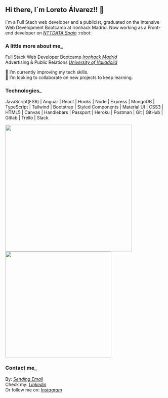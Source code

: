 ## Hi there, I´m Loreto Álvarez!! 👋 
<p>I´m a Full Stach web developer and a publicist, graduated on the Intensive Web Development Bootcamp at Ironhack Madrid. Now working as a Front-end developer on <i><a href="https://es.nttdata.com/" {:target="_blank" rel="noopener"}>NTTDATA Spain</a></i> :robot: </p>

### A little more about me_
Full Stack Web Developer Bootcamp <i><a href="https://www.ironhack.com/es" target="_blank">Ironhack Madrid</a></i> </br>
Advertising & Public Relations <i><a href="https://www.uva.es/export/sites/uva/" target="_blank">University of Valladolid</a></i> <br />

:muscle: I’m currently improving my tech skills. </br>
👯 I’m looking to collaborate on new projects to keep learning. </br>


### Technologies_

JavaScript(ES6) | Anguar | React | Hooks | Node | Express | MongoDB | TypeScript | Tailwind | Bootstrap | Styled Components | Material UI |  CSS3 | HTML5 | Canvas | Handlebars | Passport | Heroku | Postman | Git | GitHub | Gitlab | Trello | Slack.

<a href="https://github.com/loretoavoces">
  <img align="center" width="400" src="https://github-readme-stats.vercel.app/api?username=loretoavoces&show_icons=true&theme=nightowl" />
</a>
<a href="https://github.com/loretoavoces?tab=repositories">
  <img align="center" width="335" src="https://github-readme-stats.vercel.app/api/top-langs/?username=loretoavoces&layout=compact&theme=nightowl" />
</a>

### Contact me_
By: <i><a href = "mailto: loretoavoces@gmail.com" target="_blank">Sending Email</a></i> <br />
Check my: <i><a href="https://www.linkedin.com/in/loreto-alvarez-voces/" target="_blank">Linkedin</a></i> </br>
Or follow me on: <i><a href="https://www.instagram.com/loretoavoces/" target="_blank">Instagram</a></i> 


<!--
**loretoavoces/loretoavoces** is a ✨ _special_ ✨ repository because its `README.md` (this file) appears on your GitHub profile.

Here are some ideas to get you started:

- 🔭 I’m currently working on ...
- 🌱 I’m currently learning ...
- 👯 I’m looking to collaborate on ...
- 🤔 I’m looking for help with ...
- 💬 Ask me about ...
- 📫 How to reach me: ...
- 😄 Pronouns: ...
- ⚡ Fun fact: ...
-->
